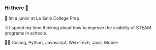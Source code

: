 ### Hi there 👋

<!--
**lwerner-lshigh/lwerner-lshigh** is a ✨ _special_ ✨ repository because its `README.md` (this file) appears on your GitHub profile.

Here are some ideas to get you started:

- 🔭 I’m currently working on ...
- 🌱 I’m currently learning ...
- 👯 I’m looking to collaborate on ...
- 🤔 I’m looking for help with ...
- 💬 Ask me about ...
- 📫 How to reach me: ...
- 😄 Pronouns: ...
- ⚡ Fun fact: ...
-->

🏫 Im a junior at La Salle College Prep. 

⏱ I spend my time thinking about how to improve the visibility of STEAM programs in schools.

🧑‍💻 Golang, Python, Javascript, Web-Tech, Java, Mobile
